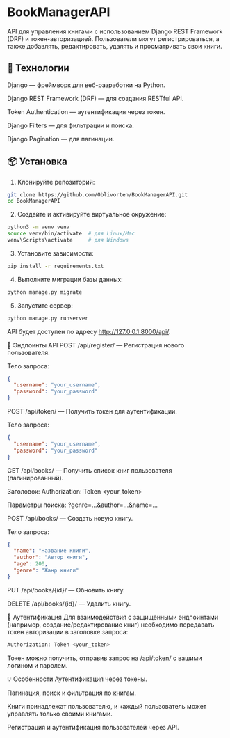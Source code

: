 # BookManagerAPI

API для управления книгами с использованием Django REST Framework (DRF) и токен-авторизацией. Пользователи могут регистрироваться, а также добавлять, редактировать, удалять и просматривать свои книги.

## 🚀 Технологии
Django — фреймворк для веб-разработки на Python.

Django REST Framework (DRF) — для создания RESTful API.

Token Authentication — аутентификация через токен.

Django Filters — для фильтрации и поиска.

Django Pagination — для пагинации.

## 📦 Установка
1. Клонируйте репозиторий:

```bash
git clone https://github.com/Oblivorten/BookManagerAPI.git
cd BookManagerAPI
```

2. Создайте и активируйте виртуальное окружение:

```bash
python3 -m venv venv
source venv/bin/activate  # для Linux/Mac
venv\Scripts\activate     # для Windows
```

3. Установите зависимости:

```bash
pip install -r requirements.txt
```

4. Выполните миграции базы данных:

```bash
python manage.py migrate
```

5. Запустите сервер:

```bash
python manage.py runserver
```

API будет доступен по адресу http://127.0.0.1:8000/api/.

📑 Эндпоинты API
POST /api/register/ — Регистрация нового пользователя.

Тело запроса:

```json
{
  "username": "your_username",
  "password": "your_password"
}
```
POST /api/token/ — Получить токен для аутентификации.

Тело запроса:

```json
{
  "username": "your_username",
  "password": "your_password"
}
```

GET /api/books/ — Получить список книг пользователя (пагинированный).

Заголовок: Authorization: Token <your_token>

Параметры поиска: ?genre=...&author=...&name=...

POST /api/books/ — Создать новую книгу.

Тело запроса:

```json
{
  "name": "Название книги",
  "author": "Автор книги",
  "age": 200,
  "genre": "Жанр книги"
}
```
PUT /api/books/{id}/ — Обновить книгу.

DELETE /api/books/{id}/ — Удалить книгу.

🔑 Аутентификация
Для взаимодействия с защищёнными эндпоинтами (например, создание/редактирование книг) необходимо передавать токен авторизации в заголовке запроса:

```bash
Authorization: Token <your_token>
```
Токен можно получить, отправив запрос на /api/token/ с вашими логином и паролем.

💡 Особенности
Аутентификация через токены.

Пагинация, поиск и фильтрация по книгам.

Книги принадлежат пользователю, и каждый пользователь может управлять только своими книгами.

Регистрация и аутентификация пользователей через API.
